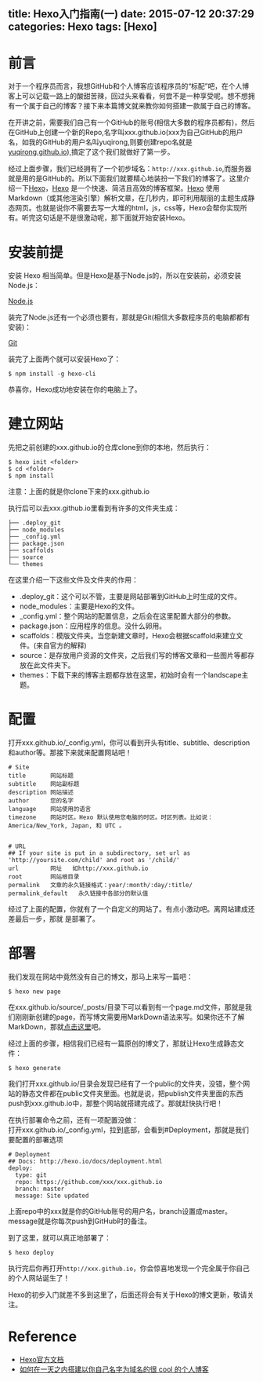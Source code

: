 title: Hexo入门指南(一)
date: 2015-07-12 20:37:29
categories: Hexo
tags: [Hexo]
---
前言
=========

对于一个程序员而言，我想GitHub和个人博客应该程序员的“标配”吧，在个人博客上可以记载一路上的酸甜苦辣，回过头来看看，何尝不是一种享受呢。想不想拥有一个属于自己的博客？接下来本篇博文就来教你如何搭建一款属于自己的博客。

在开讲之前，需要我们自己有一个GitHub的账号(相信大多数的程序员都有)，然后在GitHub上创建一个新的Repo,名字叫xxx.github.io(xxx为自己GitHub的用户名，如我的GitHub的用户名叫yuqirong,则要创建repo名就是[yuqirong.github.io](https://github.com/yuqirong/yuqirong.github.io)),搞定了这个我们就做好了第一步。

经过上面步骤，我们已经拥有了一个初步域名：`http://xxx.github.io`,而服务器就是用的是GitHub的。所以下面我们就要精心地装扮一下我们的博客了。这里介绍一下[Hexo](https://hexo.io/zh-cn/docs/index.html)，[Hexo](https://hexo.io/zh-cn/docs/index.html) 是一个快速、简洁且高效的博客框架。[Hexo](https://hexo.io/zh-cn/docs/index.html) 使用 Markdown（或其他渲染引擎）解析文章，在几秒内，即可利用靓丽的主题生成静态网页。也就是说你不需要去写一大堆的html，js，css等，Hexo会帮你实现所有。听完这句话是不是很激动呢，那下面就开始安装Hexo。

安装前提
=========

安装 Hexo 相当简单。但是Hexo是基于Node.js的，所以在安装前，必须安装Node.js：

[Node.js](http://nodejs.org/)

装完了Node.js还有一个必须也要有，那就是Git(相信大多数程序员的电脑都都有安装)：

[Git](http://git-scm.com/)

装完了上面两个就可以安装Hexo了：

	$ npm install -g hexo-cli

恭喜你，Hexo成功地安装在你的电脑上了。

建立网站
=========

先把之前创建的xxx.github.io的仓库clone到你的本地，然后执行：

	$ hexo init <folder>
	$ cd <folder>
	$ npm install

注意：上面的<folder>就是你clone下来的xxx.github.io

执行后可以去xxx.github.io里看到有许多的文件夹生成：

	├──	.deploy_git
	├── node_modules
	├── _config.yml
	├── package.json
	├── scaffolds
	├── source
	└── themes

在这里介绍一下这些文件及文件夹的作用：

* .deploy_git：这个可以不管，主要是网站部署到GitHub上时生成的文件。
* node_modules：主要是Hexo的文件。
* _config.yml：整个网站的配置信息，之后会在这里配置大部分的参数。
* package.json：应用程序的信息。没什么卵用。
* scaffolds：模版文件夹。当您新建文章时，Hexo会根据scaffold来建立文件。(来自官方的解释)
* source：是存放用户资源的文件夹，之后我们写的博客文章和一些图片等都存放在此文件夹下。
* themes：下载下来的博客主题都存放在这里，初始时会有一个landscape主题。

配置
=========

打开xxx.github.io/_config.yml，你可以看到开头有title、subtitle、description和author等。那接下来就来配置网站吧！

	# Site
	title	    网站标题
	subtitle	网站副标题
	description	网站描述
	author	    您的名字
	language	网站使用的语言
	timezone	网站时区。Hexo 默认使用您电脑的时区。时区列表。比如说：America/New_York, Japan, 和 UTC 。


	# URL
	## If your site is put in a subdirectory, set url as 'http://yoursite.com/child' and root as '/child/'
	url			网址	 如http://xxx.github.io
	root		网站根目录	
	permalink	文章的永久链接格式：year/:month/:day/:title/
	permalink_default	永久链接中各部分的默认值	

经过了上面的配置，你就有了一个自定义的网站了。有点小激动吧。离网站建成还差最后一步，那就 是部署了。

部署
=========

我们发现在网站中竟然没有自己的博文，那马上来写一篇吧：

	$ hexo new page

在xxx.github.io/source/_posts/目录下可以看到有一个page.md文件，那就是我们刚刚新创建的page，而写博文需要用MarkDown语法来写。如果你还不了解MarkDown，那就[点击这里](https://github.com/younghz/Markdown)吧。

经过上面的步骤，相信我们已经有一篇原创的博文了，那就让Hexo生成静态文件：

	$ hexo generate

我们打开xxx.github.io/目录会发现已经有了一个public的文件夹，没错，整个网站的静态文件都在public文件夹里面。也就是说，把publish文件夹里面的东西push到xxx.github.io中，那整个网站就搭建完成了。那就赶快执行吧！

在执行部署命令之前，还有一项配置没做：  
打开xxx.github.io/_config.yml，拉到底部，会看到#Deployment，那就是我们要配置的部署选项

	# Deployment
	## Docs: http://hexo.io/docs/deployment.html
	deploy:
	  type: git
	  repo: https://github.com/xxx/xxx.github.io
	  branch: master
	  message: Site updated

上面repo中的xxx就是你的GitHub账号的用户名，branch设置成master。message就是你每次push到GitHub时的备注。

到了这里，就可以真正地部署了：

	$ hexo deploy

执行完后你再打开`http://xxx.github.io`，你会惊喜地发现一个完全属于你自己的个人网站诞生了！

Hexo的初步入门就差不多到这里了，后面还将会有关于Hexo的博文更新，敬请关注。

Reference
=========

* [Hexo官方文档](https://hexo.io/zh-cn/docs/)
* [如何在一天之内搭建以你自己名字为域名的很 cool 的个人博客](http://gold.xitu.io/entry/56657fe160b202595a6f8ef6)